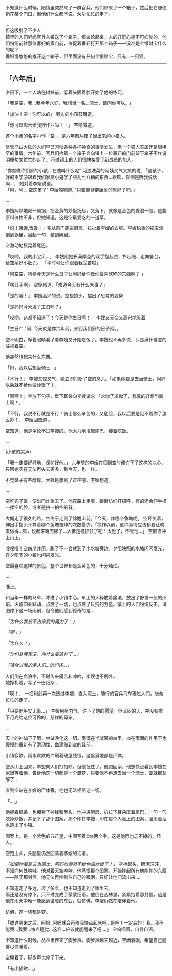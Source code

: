 不知道什么时候，阳镇里突然来了一群官兵。他们带来了一个箱子，然后把它随便扔在某个门口，但他们什么都不说，匆匆忙忙的走了。  

...   
但这吸引了不少人  
镇里的人们听闻官兵入镇送了个箱子，都议论起来。人的好奇心是不可抑制的，他们纷纷前往那位寡妇的家门前，催促着寡妇打开那个箱子——没准是金银财宝什么的呢？    
寡妇慢悠悠的撬开这个箱子，但里面没有任何金银财宝，只有...一只猫。

   

---

## 「六年后」

夕阳下，一个人站在树桩前，低着头腼着脸开始了他的练习。  

「我是空，我...我今年六岁，我想当一名...骑士，请问你可以...」    

「加油！空！你可以的」 旁边的小孩鼓舞道。  

「你可以周六给我抄作业吗！！」  空呐喊道。  

这个小孩的名字叫作「空」，是六年前从箱子里出来的小猫人。  

尽管乌兹大陆的人们早已习惯各种各样神奇的事情发生，但一个猫人实属还是很稀罕的事情。六年前，官兵们抬着一个箱子奔向镇上一位寡妇的门前留下箱子不作说明便匆匆忙忙的走了... 不过镇上的人们很快接受了新成员的加入。  

"你瞧瞧你们家的小孩，在瞎叫什么呢" 河边洗菜的阿姨又气又笑的说, 「这孩子，好的不学净跟着我们家臭小鬼学了些乱七八糟的东西...欸欸，你倒是听我说话啊...」 她对着李嫂说道。  
「阿，阿... 空这孩子" 李嫂喃喃道, "只要能健健康康的就好了吧。」

...

李嫂娴熟地颠一颠锅，把金黄的炒饭扬起，又落下，就像是金色的麦浪一般。这些原料价格不非，但她知道，这是空最爱吃的一道菜。   

「妈！饿饿,饭饭！」空从前门跑进厨房，拉扯着李嫂的衣服。李嫂稳重的把麦浪倒到锅里，舀起一勺，装到碗里。  

空激动地摇晃着尾巴。

「哎哟，我的小宝贝...」 李嫂用她长满厚茧的双手抱起空，拎起碗，走向餐台，给空系好小肚兜。 「平时可让你跟着我受苦啦」 

「阿空空，猜猜今天是什么日子让阿妈给你做你最喜欢吃的东西啊？ 」

「啥日子啊」 空疑惑道，「难道今天有什么大事？」   

「是的哦！」 李嫂高兴的说。空挠挠头，摆出了思考的姿势

「是妈妈今天发了工资吗？」

「哎哟，这都不知道了！今天是你生日啊！」 李嫂又无奈又高兴地笑着    

「生日?" "阿..今天就是你六年前，来到我们家的日子阿。」  

空不明白，睁着眼睛看了看李嫂又开始吃饭了。李嫂也不再多说，只是满怀爱意的注视着空。  

他突然想起来什么东西。

「妈，我以后想当骑士...」

「不行！」 李嫂又惊又气，她立即打断了空的念头。「如果你要是去当骑士，阿妈以后就不给你做炒饭了！」  

「啊啊！」空放下勺子，垂下耳朵向李嫂请求 「求你了求你了，我真的好想当骑士啊！」

 「不行，我说不行就是不行！骑士那么辛苦的，又危险，我以后要是见不着你了怎么办！」 李嫂回击道 。

空知道，他是争论不过李嫂的。他大力地甩起尾巴，接着吃饭。  

...

(小孩的哭声)

「我一定要好好地，保护好他。」 六年前的李嫂在见到空时便许下了这样的决心，只因她实在无法再失去更多，到今天，也一样。

不觉鼻子有些酸痒，大抵是想到了过往吧。李嫂想道。

...

空吃完了饭，便出门炸鱼去了。他在路上走着，跟街坊们打招呼，有的还会伸手揉一揉空的脸，或者是拍一拍空的背。  

大概走了很久的路，空终于走到了锦鲤山前。「今天，炸哪个鱼塘呢」 空坏笑着，伸出手指头计算着哪个鱼塘被炸的次数最少，「换作以前，这种事情应该都要让晓来做得...欸，说起来晓去哪了...大抵是被抓住了吧！太逊了，不管他...」 空直径冲上山上。

嗖嗖嗖！空四爪并用，跑了不一会就到了小水塘旁边。夕阳映照的水塘闪闪发光，在夕阳下的小镇也闪闪发光。  

空最喜欢这样的景色，整个世界都是金黄色的，十分灿烂。

...

晚上。  

和当年一样的马车，冲进了小镇中心。车上的人释放着魔法，放出了野兽一般的火焰。火焰四处跃动，点燃了一切，也点燃了反抗的力量。镇上的人们纷纷反击，试图停下这一场闹剧，但令他们感到惊奇的是...  

*「为什么我放不出来我的魔力了！」*  

 *「啊！」*

 *「为什么！」*

 *「你们从哪里来，为什么要这样干...」*

 *「请放过我的家人们...他们还...」*

人们倒在血泊中，不时传来痛苦和呻吟，李嫂也不例外。  
她挣扎着，写了一份纸条...  

「啊！」 一把利剑再一次透过李嫂，直入泥土，随行的官兵马车碾过人们，匆匆忙忙的走了。  

「只要他平安无事...」 李嫂用尽力气，许下了她的愿望。但沉闷的天，并没有撒下月光给这位可怜的，慈祥的母亲。  

...

天上的神仙下了雨，尝试净化这一切。雨滴在半凝固的血里，血在雨滴的作用下也慢慢的重新有了滑动性，血滴贴到空的鞋前。

小镇寂静。雨水默默的冲刷着破屋残恒，这里满地都是尸体。  

空从山上回来，本想向人们打招呼，但他怔住了。他跑回家，他想快点看到李嫂在家里等着他，告诉他这一切都是一个噩梦，只要他不再想去当一个骑士，便就都瓦解了..

直到空站在李嫂的尸体旁，他也无法相信这一切。

「....」

他握着纸条，也绷紧了神经和拳头，他冲进厨房，扒拉下耳朵压着尾巴，一勺一勺吃掉炒饭，并记下了那个图案，那个印在李嫂，印在每个人脸上的图案，强忍着泪水跑出了小镇。

图案上，是一个紫色的五芒星，中间写着`灵晓`两个字。这是他再也忘不掉的，坏人。

空跑上山，头脑里仍然回荡着李嫂的话语。  

*「如果你要是去当骑士，阿妈以后就不给你做炒饭了！」* 空抬起头，眼泪汪汪，不知向何处呐喊。他对着天空咆哮，他痛恨那个图案，开始摔起所有他能摔的东西——除了那封信。他无法再控制住自己的眼泪，只好让他们流出来....

不知道走了多远，过了多久，也不知道走到了哪里去。  
雨还是没有停下，只不过变成了蒙蒙细雨。他倒在丛林里，紧紧抱着那封信，这是他在雨天中唯一能感到温暖的东西，就仿佛，李嫂仍然在陪伴着他。  

仿佛，这一切都是梦。

「或许醒来之后，阿妈..阿妈就会再催我快点起床吧...是吧！一定会的！我...我不能哭...我要...快点睡觉...这样...应该就能醒来了吧....」  空呜咽着，自言自语。  

不知道什么时候，丛林里传来了脚步声。脚步声越来越近，空闭着眼，希望自己能够尽快睡着。

空睡着了，脚步声也停了下来。

「有小猫欸....」
